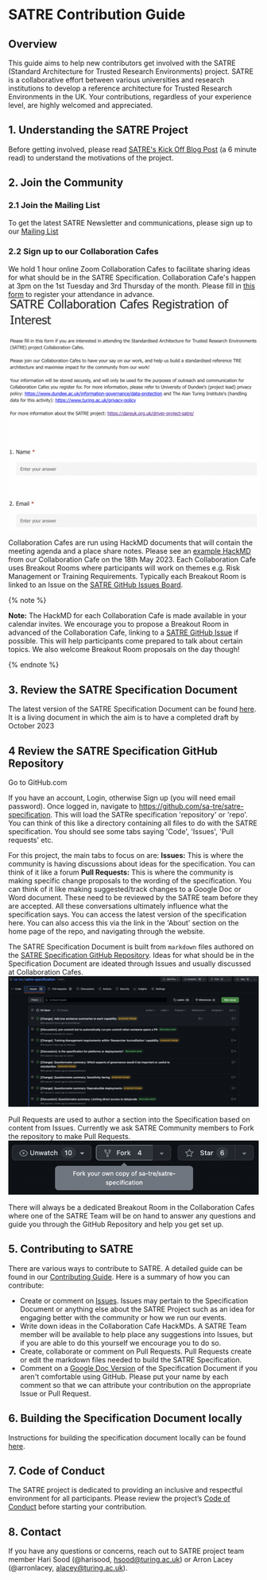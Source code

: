 # SATRE Contribution Guide

## Overview

This guide aims to help new contributors get involved with the SATRE (Standard Architecture for Trusted Research Environments) project. SATRE is a collaborative effort between various universities and research institutions to develop a reference architecture for Trusted Research Environments in the UK. Your contributions, regardless of your experience level, are highly welcomed and appreciated.

## 1. Understanding the SATRE Project

Before getting involved, please read [SATRE's Kick Off Blog Post](https://medium.com/satre/satre-kick-off-sessions-87d3237107aa) (a 6 minute read) to understand the motivations of the project.

## 2. Join the Community

### 2.1 Join the Mailing List
To get the latest SATRE Newsletter and communications, please sign up to our [Mailing List](https://eur01.safelinks.protection.outlook.com/?url=https%3A%2F%2Fturing-uk.zoom.us%2Fj%2F99226214703%3Fpwd%3DVWRaWXhacitRS25KODRLOXN3bkI2UT09%26from%3Daddon&data=05%7C01%7Calacey%40turing.ac.uk%7C7d03b9be41e44153906908db5c74ac3a%7C4395f4a7e4554f958a9f1fbaef6384f9%7C0%7C0%7C638205428538085283%7CUnknown%7CTWFpbGZsb3d8eyJWIjoiMC4wLjAwMDAiLCJQIjoiV2luMzIiLCJBTiI6Ik1haWwiLCJXVCI6Mn0%3D%7C3000%7C%7C%7C&sdata=XMciV4J2%2BbqM08EvNXD%2FghIoihHB0hZgleS%2B4iAbXo8%3D&reserved=0)

### 2.2 Sign up to our Collaboration Cafes
We hold 1 hour online Zoom Collaboration Cafes to facilitate sharing ideas for what should be in the SATRE Specification. 
Collaboration Cafe's happen at 3pm on the 1st Tuesday and 3rd Thursday of the month. 
Please fill in [this form](https://forms.office.com/Pages/DesignPageV2.aspx?subpage=design&token=262b30c6133e4c6fba332734597ada39&id=p_SVQ1XklU-Knx-672OE-XMfskt9FY5HraQ6BiwaEGBUNUg1T05DNEJMNEtaN0JOOURKTDBFUENFQi4u) to register your attendance in advance. 
![](images/SATRE-CC-Registration.png)

Collaboration Cafes are run using HackMD documents that will contain the meeting agenda and a place share notes. 
Please see an [example HackMD](https://hackmd.io/N7EBtM6iS2OQsWCPWC-ojg) from our Collaboration Cafe on the 18th May 2023. 
Each Collaboration Cafe uses Breakout Rooms where participants will work on themes e.g. Risk Management or Training Requirements. 
Typically each Breakout Room is linked to an Issue on the [SATRE GitHub Issues Board](https://github.com/sa-tre/satre-specification/issues). 

{% note %}

**Note:**
The HackMD for each Collaboration Cafe is made available in your calendar invites. We encourage you to propose a Breakout Room in advanced of the Collaboration Cafe, linking to a [SATRE GitHub Issue](https://github.com/sa-tre/satre-specification/issues) if possible. This will help participants come prepared to talk about certain topics. We also welcome Breakout Room proposals on the day though!

{% endnote %}

## 3. Review the SATRE Specification Document
The latest version of the SATRE Specification Document can be found [here](https://satre-specification.readthedocs.io/en/latest/). It is a living document in which the aim is to have a completed draft by October 2023

## 4 Review the SATRE Specification GitHub Repository

Go to GitHub.com

If you have an account, Login, otherwise Sign up (you will need email password).
Once logged in, navigate to https://github.com/sa-tre/satre-specification. 
This will load the SATRe specification 'repository' or 'repo'. 
You can think of this like a directory containing all files to do with the SATRE specification.
You should see some tabs saying 'Code', 'Issues', 'Pull requests' etc. 

For this project, the main tabs to focus on are:
**Issues:** This is where the community is having discussions about ideas for the specification. You can think of it like a forum
**Pull Requests:** This is where the community is making specific change proposals to the wording of the specification. You can think of it like making suggested/track changes to a Google Doc or Word document. 
These need to be reviewed by the SATRE team before they are accepted.
All these conversations ultimately influence what the specification says. You can access the latest version of the specification here. You can also access this via the link in the 'About' section on the home page of the repo, and navigating through the website.

The SATRE Specification Document is built from `markdown` files authored on the [SATRE Specification GitHub Repository](https://github.com/sa-tre/satre-specification). 
Ideas for what should be in the Specification Document are ideated through Issues and usually discussed at Collaboration Cafes. 
![](images/SATRE-Github-Issues.png)

Pull Requests are used to author a section into the Specification based on content from Issues. 
Currently we ask SATRE Community members to Fork the repository to make Pull Requests. 
![](images/SATRE-fork.png)

There will always be a dedicated Breakout Room in the Collaboration Cafes where one of the SATRE Team will be on hand to answer any questions and guide you through the GitHub Repository and help you get set up.

## 5. Contributing to SATRE
There are various ways to contribute to SATRE.
A detailed guide can be found in our [Contributing Guide](https://satre-specification.readthedocs.io/en/latest/contributing.html). 
Here is a summary of how you can contribute:

- Create or comment on [Issues](https://github.com/sa-tre/satre-specification/issues). Issues may pertain to the Specification Document or anything else about the SATRE Project such as an idea for engaging better with the community or how we run our events.
- Write down ideas in the Collaboration Cafe HackMDs. A SATRE Team member will be available to help place any suggestions into Issues, but if you are able to do this yourself we encourage you to do so.
- Create, collaborate or comment on Pull Requests. Pull Requests create or edit the markdown files needed to build the SATRE Specification.
- Comment on a [Google Doc Version](https://populatatethislink.com) of the Specification Document if you aren't comfortable using GitHub. Please put your name by each comment so that we can attribute your contribution on the appropriate Issue or Pull Request. 

## 6. Building the Specification Document locally

Instructions for building the specification document locally can be found [here](https://github.com/sa-tre/satre-specification/blob/main/docs/README.md#building-the-specification-document).

## 7. Code of Conduct

The SATRE project is dedicated to providing an inclusive and respectful environment for all participants. Please review the project’s [Code of Conduct](https://github.com/sa-tre/satre-specification/blob/main/CODE_OF_CONDUCT.md) before starting your contribution.

## 8. Contact
If you have any questions or concerns, reach out to SATRE project team member Hari Sood (@harisood, hsood@turing.ac.uk) or Arron Lacey (@arronlacey, alacey@turing.ac.uk).